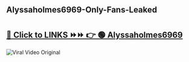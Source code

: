 
 ## Alyssaholmes6969-Only-Fans-Leaked

# <h2><a href="https://clipsfans.com/Alyssaholmes6969&ref=git">🔗 Click to LINKS ⏩⏩ 👉 🟢 Alyssaholmes6969 </a></h2>

<a href="https://clipsfans.com/Alyssaholmes6969&ref=git" rel="nofollow" data-target="animated-image.originalLink"><img src="https://i.ibb.co.com/xMMVF88/686577567.gif" alt="Viral Video Original" style="max-width: 100%; display: inline-block;" data-target="animated-image.originalImage"></a>
